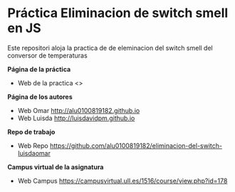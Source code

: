 # Práctica Eliminacion de switch smell en JS

Este repositori aloja la practica de de eleminacion del switch smell del conversor de temperaturas

**Página de la práctica**

* Web de la practica <>

**Página de los autores**

* Web Omar <http://alu0100819182.github.io>
* Web Luisda <http://luisdavidpm.github.io>

**Repo de trabajo**

* Web Repo <https://github.com/alu0100819182/eliminacion-del-switch-luisdaomar>

**Campus virtual de la asignatura**

* Web Campus <https://campusvirtual.ull.es/1516/course/view.php?id=178>

